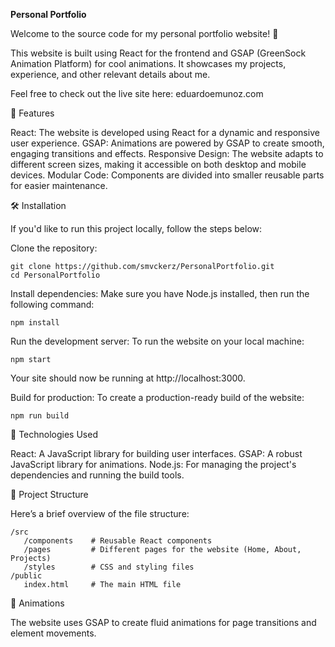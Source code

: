 **Personal Portfolio**

Welcome to the source code for my personal portfolio website! 🎉

This website is built using React for the frontend and GSAP (GreenSock Animation Platform) for cool animations. It showcases my projects, experience, and other relevant details about me.

Feel free to check out the live site here: eduardoemunoz.com

🚀 Features

React: The website is developed using React for a dynamic and responsive user experience.
GSAP: Animations are powered by GSAP to create smooth, engaging transitions and effects.
Responsive Design: The website adapts to different screen sizes, making it accessible on both desktop and mobile devices.
Modular Code: Components are divided into smaller reusable parts for easier maintenance.

🛠️ Installation

If you'd like to run this project locally, follow the steps below:

Clone the repository:

    git clone https://github.com/smvckerz/PersonalPortfolio.git
    cd PersonalPortfolio

Install dependencies: Make sure you have Node.js installed, then run the following command:

    npm install

Run the development server: To run the website on your local machine:

    npm start

Your site should now be running at http://localhost:3000.

Build for production: To create a production-ready build of the website:

    npm run build

🌟 Technologies Used

React: A JavaScript library for building user interfaces.
GSAP: A robust JavaScript library for animations.
Node.js: For managing the project's dependencies and running the build tools.

📂 Project Structure

Here’s a brief overview of the file structure:

    /src
       /components    # Reusable React components
       /pages         # Different pages for the website (Home, About, Projects)
       /styles        # CSS and styling files
    /public
       index.html     # The main HTML file

🎨 Animations

The website uses GSAP to create fluid animations for page transitions and element movements.
